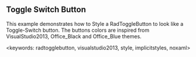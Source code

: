 ## Toggle Switch Button ##
This example demonstrates how to Style a RadToggleButton to look like a Toggle-Switch button. The buttons colors are inspired from VisualStudio2013, Office_Black and Office_Blue themes.

<keywords: radtogglebutton, visualstudio2013, style, implicitstyles, noxaml>